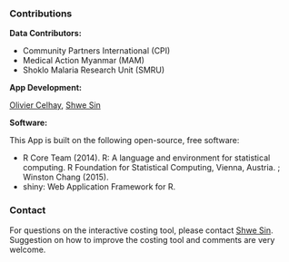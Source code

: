 ### Contributions

**Data Contributors:**


- Community Partners International (CPI)
- Medical Action Myanmar (MAM)
- Shoklo Malaria Research Unit (SMRU)


**App Development:**

[Olivier Celhay](mailto:olivier.celhay@gmail.com), [Shwe Sin](mailto:shwesin@tropmedres.ac)


**Software:**

This App is built on the following open-source, free software:

- R Core Team (2014). R: A language and environment for statistical computing. R Foundation for Statistical Computing, Vienna, Austria. ; Winston Chang (2015). 
- shiny: Web Application Framework for R.


          

### Contact

For questions on the interactive costing tool, please contact [Shwe Sin](mailto:shwesin@tropmedres.ac). Suggestion on how to improve the costing tool and comments are very welcome.




